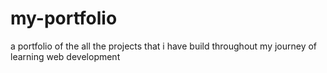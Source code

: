 # my-portfolio
a portfolio of the all the projects that i have build throughout my journey of learning web development
